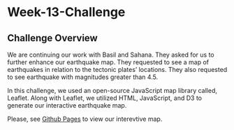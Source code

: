 # Week-13-Challenge

## Challenge Overview
We are continuing our work with Basil and Sahana. They asked for us to further enhance our earthquake map. They requested to see a map of earthquakes in relation to the tectonic plates’ locations. They also requested to see earthquake with magnitudes greater than 4.5.

In this challenge, we used an open-source JavaScript map library called, Leaflet. Along with Leaflet, we utilized HTML, JavaScript, and D3 to generate our interactive earthquake map. 

Please, see [Github Pages](https://github.com/LindsayTeeters/Week-13-Challenge/blob/main/Earthquake_Challenge/index.html)  to view our interevtive map.
